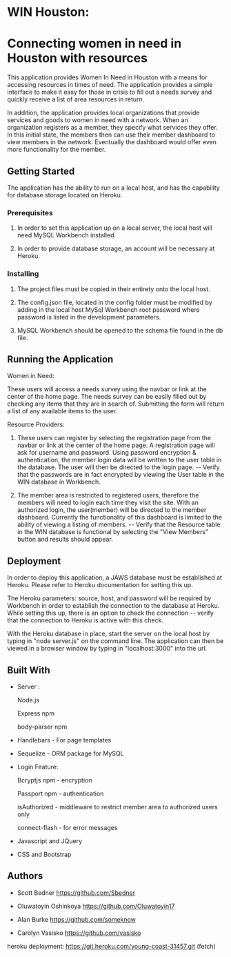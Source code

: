 # WIN Houston:  
# Connecting women in need in Houston with resources

This application provides Women In Need in Houston with a means for accessing resources in times of need.  The application provides a simple interface to make it easy for those in crisis to fill out a needs survey and quickly receive a list of area resources in return.

In addition, the application provides local organizations that provide services and goods to women in need with a network.  When an organization registers as a member, they specify what services they offer.  In this initial state, the members then can use their member dashboard to view members in the network.  Eventually the dashboard would offer even more functionality for the member.


## Getting Started
The application has the ability to run on a local host, and has the capability for  database storage located on Heroku.
  

### Prerequisites

1. In order to set this application up on a local server, the local host will need MySQL Workbench installed.  

2. In order to provide database storage, an account will be necessary at Heroku.

### Installing

1.  The project files must be copied in their entirety onto the local host.

2.  The config.json file, located in the config folder must be modified by adding in the local host MySql Workbench root password where password is listed in the development parameters.

3.  MySQL Workbench should be opened to the schema file found in the db file.

## Running the Application
Women in Need:  

These users will access a needs survey using the navbar or link at the center of the home page.  The needs survey can be easily filled out by checking any items that they are in search of.  Submitting the form will return a list of any available items to the user.

Resource Providers: 
1. These users can register by selecting the registration page from the navbar or link at the center of the home page.  A registration page will ask for username and password.  Using password encryption & authentication, the member login data will be written to the user table in the database. The user will then be directed to the login page. 
 -- Verify that the passwords are in fact encrypted by viewing the User table in the WIN database in Workbench. 
 
2. The member area is restricted to registered users, therefore the members will need to login each time they visit the site. With an authorized login, the user(member) will be directed to the member dashboard. Currently the functionality of this dashboard is limited to the ability of viewing a listing of members. -- Verify that the Resource table in the WIN database is functional by selecting the 
"View Members" button and results should appear.

## Deployment

In order to deploy this application, a JAWS database must be established at Heroku.  Please refer to Heroku documentation for setting this up.  

The Heroku parameters: source, host, and password will be required by Workbench in order to establish the connection to the database at Heroku.  While setting this up, there is an option to check the connection -- verify that the connection to Heroku is active with this check.

With the Heroku database in place, start the server on the local host by typing in "node server.js" on the command line.  The application can then be viewed in a browser window by typing in "localhost:3000" into the url.

## Built With

* Server : 
    
    Node.js

    Express npm 

    body-parser npm

* Handlebars - For page templates
* Sequelize - ORM package for MySQL
* Login Feature:  

    Bcryptjs npm - encryption

    Passport npm - authentication

    isAuthorized - middleware to restrict member area to authorized users only

    connect-flash - for error messages
     
* Javascript and JQuery 
* CSS and Bootstrap

## Authors

* Scott Bedner 
https://github.com/Sbedner

* Oluwatoyin Oshinkoya https://github.com/Oluwatoyin17

* Alan Burke
https://github.com/someknow

* Carolyn Vasisko
https://github.com/vasisko


heroku deployment: https://git.heroku.com/young-coast-31457.git (fetch)
